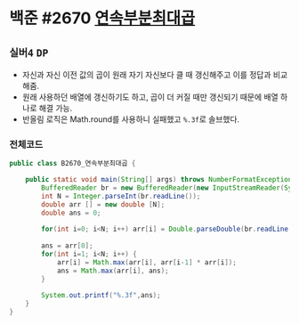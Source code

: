 # 백준 #2670 [연속부분최대곱](https://www.acmicpc.net/problem/2670)
`실버4` `DP`
---
- 자신과 자신 이전 값의 곱이 원래 자기 자신보다 클 때 갱신해주고 이를 정답과 비교해줌.
- 원래 사용하던 배열에 갱신하기도 하고, 곱이 더 커질 때만 갱신되기 때문에 배열 하나로 해결 가능.
- 반올림 로직은 Math.round를 사용하니 실패했고 `%.3f`로 솔브했다.

### 전체코드
```java
public class B2670_연속부분최대곱 {

	public static void main(String[] args) throws NumberFormatException, IOException {
		BufferedReader br = new BufferedReader(new InputStreamReader(System.in));
		int N = Integer.parseInt(br.readLine());
		double arr [] = new double [N];
		double ans = 0;
		
		for(int i=0; i<N; i++) arr[i] = Double.parseDouble(br.readLine());
		
		ans = arr[0];
		for(int i=1; i<N; i++) {
			arr[i] = Math.max(arr[i], arr[i-1] * arr[i]);
			ans = Math.max(arr[i], ans);
		}
		
		System.out.printf("%.3f",ans);
	}
}

```
